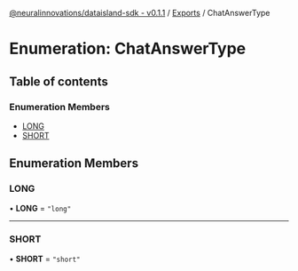 [@neuralinnovations/dataisland-sdk - v0.1.1](../../README.md) / [Exports](../modules.md) / ChatAnswerType

# Enumeration: ChatAnswerType

## Table of contents

### Enumeration Members

- [LONG](ChatAnswerType.md#long)
- [SHORT](ChatAnswerType.md#short)

## Enumeration Members

### LONG

• **LONG** = ``"long"``

___

### SHORT

• **SHORT** = ``"short"``
